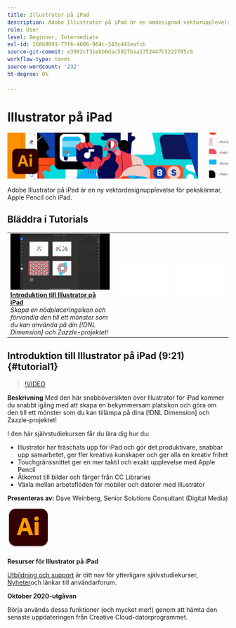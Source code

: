 ```yaml
---
title: Illustrator på iPad
description: Adobe Illustrator på iPad är en omdesignad vektorupplevelse för pekskärmar, Apple Pencil och iPad
role: User
level: Beginner, Intermediate
exl-id: 268b9891-77f6-4606-964c-343c443eafcb
source-git-commit: e3982cf31ebb0dac5927baa1352447b3222785c9
workflow-type: tm+mt
source-wordcount: '232'
ht-degree: 0%

---
```


# Illustrator på iPad

![Tutorial Hero Image](../assets/AIoniPad.jpg)

Adobe Illustrator på iPad är en ny vektordesignupplevelse för pekskärmar, Apple Pencil och iPad.

## Bläddra i Tutorials

<table style="table-layout:fixed">
<tr>
 <td>
   <a href="illustratoripad.md#tutorial1">
      <img alt="Introduktion till Illustrator på iPad" src="../assets/illustrator-iPad_repeat_weinberg_thumbnail.jpg" />
   </a>
    <div>
   <a href="illustratoripad.md#tutorial1"><strong>Introduktion till Illustrator på iPad</strong></a>
    </div>
    <em>Skapa en nödplaceringsikon och förvandla den till ett mönster som du kan använda på din [!DNL Dimension] och Zazzle-projektet!</em>
    <br>
  </td>
  <td>
    <img alt="Mellanrum" src="../assets/Whitespacer.png" />
    <div>
    <br>
  </td>
  <td>
    <img alt="Mellanrum" src="../assets/Whitespacer.png" />
    <div>
    <br>
  </td>
</tr>
</table>

## Introduktion till Illustrator på iPad (9:21) {#tutorial1}

>[!VIDEO](https://video.tv.adobe.com/v/326823?hidetitle=true)

**Beskrivning**
Med den här snabböversikten över Illustrator för iPad kommer du snabbt igång med att skapa en bekymmersam platsikon och göra om den till ett mönster som du kan tillämpa på dina [!DNL Dimension] och Zazzle-projektet!

I den här självstudiekursen får du lära dig hur du:
* Illustrator har fräschats upp för iPad och gör det produktivare, snabbar upp samarbetet, ger fler kreativa kunskaper och ger alla en kreativ frihet
* Touchgränssnittet ger en mer taktil och exakt upplevelse med Apple Pencil
* Åtkomst till bilder och färger från CC Libraries
* Växla mellan arbetsflöden för mobiler och datorer med Illustrator

**Presenteras av:**
Dave Weinberg, Senior Solutions Consultant (Digital Media)

![Illustrator på iPad-logotyp](../assets/ai_appicon_96.png)

**Resurser för Illustrator på iPad**

[Utbildning och support](https://helpx.adobe.com/support/illustrator.html) är ditt nav för ytterligare självstudiekurser, [Nyheter](https://helpx.adobe.com/illustrator/using/whats-new/mobile-2021.html)och länkar till användarforum.

**Oktober 2020-utgåvan**

Börja använda dessa funktioner (och mycket mer!) genom att hämta den senaste uppdateringen från Creative Cloud-datorprogrammet.
